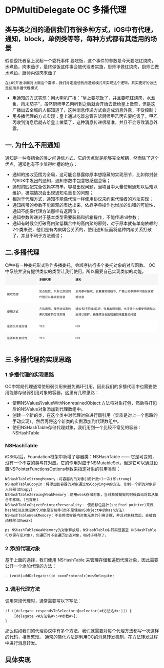 # DPMultiDelegate OC 多播代理
## 类与类之间的通信我们有很多种方式，iOS中有代理，通知，block，单例类等等，每种方式都有其适用的场景
假设委托者皇上发起一个委托事件 要吃饭，这个事件的参数是今天要吃红烧肉，水煮鱼，肉末茄子，最终做饭这件事会被代理者实施，厨师甲做红烧肉，厨师乙做水煮鱼，厨师丙做肉末茄子

```
在iOS开发中面对上面这个需求，我们肯定能想到用通知模式来实现这个逻辑。其实更好的做法是使用多播代理模式
```

* 用通知的方式实现：用大喇叭广播：“皇上要吃饭了，并且要吃红烧肉，水煮鱼，肉末茄子”，虽然厨师甲乙丙听到之后就会开始去做给皇上做菜，但是这广播出去全城的人都知道了，这种消息传递方式会造成消息外露，不受控制；
* 用多播代理的方式实现：皇上通过吃饭总管告诉厨师甲乙丙它要吃饭了，甲乙丙收到消息后就去给皇上做菜了，这种消息传递很精准，并且不会导致消息外露。

## 一. 为什么不用通知
通知是一种零耦合的类之间通信方式，它的优点就是能够完全解耦，然而除了这个优点，通知也有不少值得吐槽的地方：

* 通知的接收范围为全局，这可能会暴露你原本想隐藏的实现细节，比如你封装的SDK中发出的通知，通知参数中包含敏感信息等；
* 通知的匹配完全依赖字符串，容易出现问题，当项目中大量使用通知以后难以维护，极端情况会出现通知名重复的问题；
* 相对于代理方式，通知不能像代理一样使用协议来约束代理者的方法实现；
* 通知携带的参数不能直观的表达出来，依靠字典操作也增加的出错的可能性，通知不能像代理方法那样有返回值；
* 通知参数传递对于基本类型需要装箱和拆箱操作，不能传递nil参数；
* 通知有时候会打破高内聚低耦合中的高内聚的原则，对于原本就有单向依赖的2个类来说，他们是有内聚耦合关系的，使用通知反而将这种内聚关系打散了，并且不利于方法调试；

## 二.多播代理
C#中有一种委托形式称作多播委托，会顺序执行多个委托对象的对应函数。 OC中系统并没有提供类似的类型让我们使用，所以需要自己实现类似的功能。
</br>
![图片名称](https://github.com/dongpeng66/DPMultiDelegate/blob/master/1.png)
## 三.多播代理的实现思路
### 1.多播代理的实现思路
OC中常规代理通常使用弱引用来避免循环引用，因此我们的多播代理中也需要使用能够存储弱引用对象的容器，这里有几种思路：

* 使用NSValue的valueWithNonretainedObject:方法将对象打包，然后将打包后的NSValue对象添加到代理数组中。
* 创建一个新的类，在这个类中对代理对象进行弱引用（实质是对上一个思路的手动实现）。然后再将这个新类的实例添加到代理数组中。
* 使用NSHashTable存储代理对象，我们用到一个比较不常见的容器：NSHashTable


### NSHashTable
iOS6以后，Foundation框架中新增了容器类：NSHashTable —— 它是可变的，没有一个不变的类与其对应。它的作用对应于NSMutableSet，但是它可以通过设置NSPointerFunctionsOptions参数来指定对象的引用类型：

```
NSHashTableStrongMemory：将容器内的对象引用计数+1一次(即strong)
NSHashTableCopyIn：将添加到容器的对象通过NSCopying中的方法，复制一个新的对象存入容器(即copy)
NSHashTableZeroingWeakMemory：使用weak存储对象，当对象被销毁的时候自动将其从集合中移除。(已弃用)
NSHashTableObjectPointerPersonality： 使用移位指针(shifted pointer)来做hash检测及确定两个对象是否相等(而不是使用NSObject中的hash方法)
NSHashTableWeakMemory：不会修改容器内对象元素的引用计数，并且对象释放后，会被自动移除(即weak)

```

```
ps NSHashTableWeakMemory的对象释放后，NSHashTable中其实是置空（NSHashTable可以保存空对象），但遍历时不会遍历到该对象，相对于移除了。
```

### 2.添加代理对象

基于上面的选择，我们使用 NSHashTable 来管理存储和遍历代理对象，因此需要公开一个添加代理的方法：
```
- (void)addDelegate:(id <xxxProtocol>)newDelegate;
```

### 3.调用代理方法

调用常规代理时，通常需要写以下写法：
```
if ([delegate respondsToSelector:@selector(<#方法名#>:)]) {
    [delegate <#方法名#>:<#参数#>];
}
```

那么假如我们的代理协议中有多个方法，我们就需要对每个代理方法都写一次这样的代码，相当繁琐。 通常的简化方法是利用OC的消息转发机制，在方法转发过程中进行消息转发。

## 具体实现



